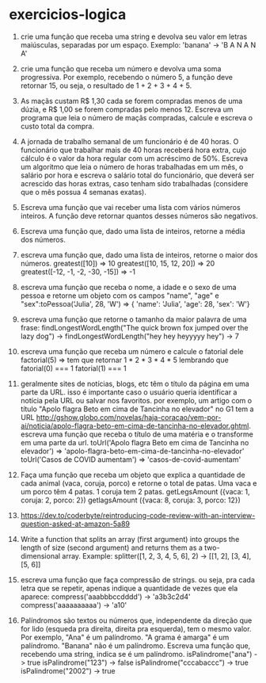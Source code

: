 # exercicios-logica

1) crie uma função que receba uma string e devolva seu valor em letras maiúsculas, separadas por um espaço. Exemplo: 'banana' -> 'B A N A N A'

2) crie uma função que receba um número e devolva uma soma progressiva. Por exemplo, recebendo o número 5, a função deve retornar 15, ou seja, o resultado de 1 + 2 + 3 + 4 + 5.

3) As maçãs custam R$ 1,30 cada se forem compradas menos de uma dúzia, e R$ 1,00 se forem 
compradas pelo menos 12. Escreva um programa que leia o número de maçãs compradas, calcule e escreva o custo total da compra.

4) A jornada de trabalho semanal de um funcionário é de 40 horas. O funcionário que trabalhar mais de 40 horas receberá hora extra, cujo cálculo é o valor da hora regular com um acréscimo de 50%. Escreva um algoritmo que leia o número de horas trabalhadas em um mês, o salário por hora e escreva o salário total do funcionário, que deverá ser acrescido das horas extras, caso tenham sido trabalhadas (considere que o mês possua 4 semanas exatas).

5) Escreva uma função que vai receber uma lista com vários números inteiros. A função deve retornar quantos desses números são negativos.

6) Escreva uma função que, dado uma lista de inteiros, retorne a média dos números.

7) escreva uma função que, dado uma lista de inteiros, retorne o maior dos números.
greatest([10]) => 10
greatest([10, 15, 12, 20]) => 20
greatest([-12, -1, -2, -30, -15]) => -1

8) escreva uma função que receba o nome, a idade e o sexo de uma pessoa e retorne um objeto com os campos "name", "age" e "sex":toPessoa('Julia', 28, 'W') => { 'name': 'Julia', 'age': 28, 'sex': 'W'}

9) escreva uma função que retorne o tamanho da maior palavra de uma frase: findLongestWordLength("The quick brown fox jumped over the lazy dog") -> findLongestWordLength("hey hey heyyyyy hey") -> 7 

10) escreva uma função que receba um número e calcule o fatorial dele factorial(5) => tem que retornar 1 * 2 * 3 * 4 * 5 
lembrando que fatorial(0) === 1 
fatorial(1) === 1

11) geralmente sites de notícias, blogs, etc têm o título da página em uma parte da URL. isso é importante caso o usuário queria identificar a notícia pela URL
ou salvar nos favoritos. por exemplo, um artigo com o título "Apolo flagra Beto em cima de Tancinha no elevador" no G1 tem a URL 
http://gshow.globo.com/novelas/haja-coracao/vem-por-ai/noticia/apolo-flagra-beto-em-cima-de-tancinha-no-elevador.ghtml.
escreva uma função que receba o título de uma matéria e o transforme em uma parte da url.
toUrl('Apolo flagra Beto em cima de Tancinha no elevador') => 'apolo-flagra-beto-em-cima-de-tancinha-no-elevador'
toUrl('Casos de COVID aumentam') => 'casos-de-covid-aumentam'

12) Faça uma função que receba um objeto que explica a quantidade de cada
animal (vaca, coruja, porco) e retorne o total de patas. Uma vaca e um porco
têm 4 patas. 1 coruja tem 2 patas.
getLegsAmount ({vaca: 1, coruja: 2, porco: 2})
 getlagsAmount ({vaca: 8, coruja: 3, porco: 12})

 13) https://dev.to/coderbyte/reintroducing-code-review-with-an-interview-question-asked-at-amazon-5a89

 14) Write a function that splits an array (first argument) into groups the length of size (second argument) and returns them as a two-dimensional array. Example: splitter([1, 2, 3, 4, 5, 6], 2) -> [[1, 2], [3, 4], [5, 6]]

 15) escreva uma função que faça compressão de strings. ou seja, pra cada letra que se repetir, apenas indique a quantidade de vezes que ela aparece:
compress('aaabbbccdddd') -> 'a3b3c2d4'
compress('aaaaaaaaaa') -> 'a10'

16) Palíndromos são textos ou números que, independente da direção que for lido (esqueda pra direita, direita pra esquerda), tem o mesmo valor. Por exemplo, "Ana" é um palíndromo. "A grama é amarga" é um palíndromo. "Banana" não é um palíndromo. Escreva uma função que, recebendo uma string, indica se é um palíndromo.
isPalindrome("ana") -> true
isPalindrome("123") -> false
isPalindrome("cccabaccc") -> true
isPalindrome("2002") -> true





